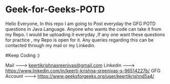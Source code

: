 # Geek-for-Geeks-POTD
Hello Everyone,
In this repo I am going to Post everyday the GFG POTD questions in Java Language. Anyone who wants the code can take it from my Repo. I would be uploading it everyday ,If any one want these questions for practice , my Repo is open for it. Any queries regarding this can be contacted through my mail or my Linkedin.

#Keep Coding :)

Mail ---> keertikrishnasreenivas@gmail.com
Linkedin ---> https://www.linkedin.com/in/keerti-krishna-sreenivas-s-96514227b/
GFG Account ---> https://www.geeksforgeeks.org/user/keertikrishnd5a4/
